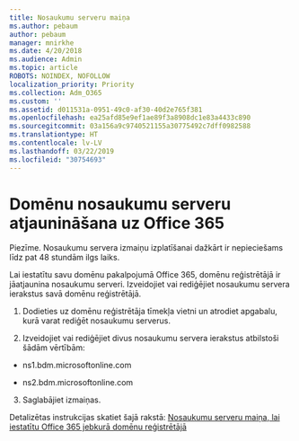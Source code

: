 ```yaml
---
title: Nosaukumu serveru maiņa
ms.author: pebaum
author: pebaum
manager: mnirkhe
ms.date: 4/20/2018
ms.audience: Admin
ms.topic: article
ROBOTS: NOINDEX, NOFOLLOW
localization_priority: Priority
ms.collection: Adm_O365
ms.custom: ''
ms.assetid: d011531a-0951-49c0-af30-40d2e765f381
ms.openlocfilehash: ea25afd85e9ef1ae89f3a8908dc1e83a4433c890
ms.sourcegitcommit: 03a156a9c9740521155a30775492c7dff0982588
ms.translationtype: HT
ms.contentlocale: lv-LV
ms.lasthandoff: 03/22/2019
ms.locfileid: "30754693"
---
```

# <a name="update-your-domain-nameservers-to-office-365"></a>Domēnu nosaukumu serveru atjaunināšana uz Office 365

Piezīme. Nosaukumu servera izmaiņu izplatīšanai dažkārt ir nepieciešams līdz pat 48 stundām ilgs laiks.
  
Lai iestatītu savu domēnu pakalpojumā Office 365, domēnu reģistrētājā ir jāatjaunina nosaukumu serveri. Izveidojiet vai rediģējiet nosaukumu servera ierakstus savā domēnu reģistrētājā.
  
1. Dodieties uz domēnu reģistrētāja tīmekļa vietni un atrodiet apgabalu, kurā varat rediģēt nosaukumu serverus.
    
2. Izveidojiet vai rediģējiet divus nosaukumu servera ierakstus atbilstoši šādām vērtībām:
    
  - ns1.bdm.microsoftonline.com
    
  - ns2.bdm.microsoftonline.com
    
3. Saglabājiet izmaiņas.
    
Detalizētas instrukcijas skatiet šajā rakstā: [Nosaukumu serveru maiņa, lai iestatītu Office 365 jebkurā domēnu reģistrētājā](https://support.office.com/article/Change-nameservers-at-any-domain-registrar-to-set-up-Office-365-a8b487a9-2a45-4581-9dc4-5d28a47010a2.aspx)
  

